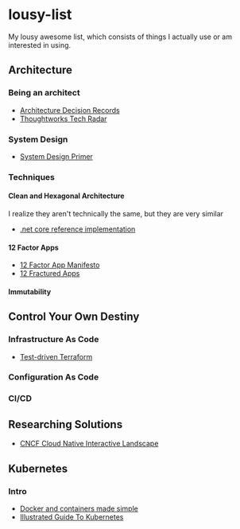 # lousy-list
My lousy awesome list, which consists of things I actually use or am interested in using.

## Architecture

### Being an architect

* [Architecture Decision Records](https://adr.github.io)
* [Thoughtworks Tech Radar](https://www.thoughtworks.com/radar)

### System Design

* [System Design Primer](https://github.com/donnemartin/system-design-primer)

### Techniques

#### Clean and Hexagonal Architecture

I realize they aren't technically the same, but they are very similar

* [.net core reference implementation](https://github.com/ivanpaulovich/clean-architecture-manga)

#### 12 Factor Apps

* [12 Factor App Manifesto](https://12factor.net)
* [12 Fractured Apps](https://medium.com/@kelseyhightower/12-fractured-apps-1080c73d481c)

#### Immutability

## Control Your Own Destiny

### Infrastructure As Code

* [Test-driven Terraform](https://www.contino.io/insights/top-3-terraform-testing-strategies-for-ultra-reliable-infrastructure-as-code)

### Configuration As Code

### CI/CD

## Researching Solutions

* [CNCF Cloud Native Interactive Landscape](https://landscape.cncf.io)

## Kubernetes

### Intro

* [Docker and containers made simple](https://etherealmind.com/basics-docker-containers-hypervisors-coreos/)
* [Illustrated Guide To Kubernetes](https://www.youtube.com/watch?v=4ht22ReBjno)
